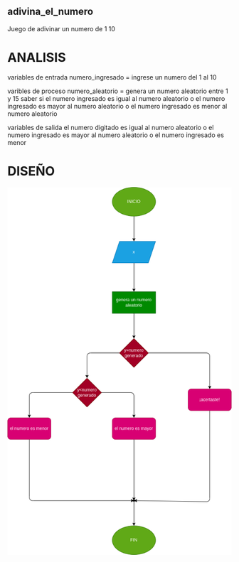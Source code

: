 ## adivina_el_numero
Juego de adivinar un numero de 1 10 

# ANALISIS
variables de entrada
numero_ingresado = ingrese un numero del 1 al 10

varibles de proceso
numero_aleatorio = genera un numero aleatorio entre 1 y 15
saber si el numero ingresado es igual al numero aleatorio o el numero ingresado es mayor al numero aleatorio o el numero ingresado es menor al numero aleatorio

variables de salida
el numero digitado es igual al numero aleatorio o el numero ingresado es mayor al numero aleatorio o el numero ingresado es menor 

# DISEÑO
![Diagrama de flujo](diagrama.png "diagrama de flujo")
